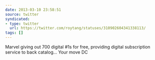 ```yaml
---
date: 2013-03-10 23:58:51
source: twitter
syndicated:
- type: twitter
  url: https://twitter.com/roytang/statuses/310902604341338113/
tags: []
---
```


Marvel giving out 700 digital #1s for free, providing digital subscription service to back catalog... Your move DC